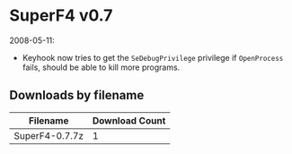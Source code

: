 # SuperF4 v0.7

2008-05-11:
- Keyhook now tries to get the `SeDebugPrivilege` privilege if `OpenProcess` fails, should be able to kill more programs.

## Downloads by filename

Filename | Download Count
-------- | --------------
SuperF4-0.7.7z | 1
